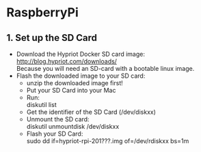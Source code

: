 # RaspberryPi
## 1. Set up the SD Card

- Download the Hypriot Docker SD card image:  
   http://blog.hypriot.com/downloads/  
Because you will need an SD-card with a bootable linux image.
- Flash the downloaded image to your SD card: 
   * unzip the downloaded image first! 
   * Put your SD Card into your Mac
   * Run:  
      diskutil list
   * Get the identifier of the SD Card (/dev/diskxx)
   * Unmount the SD card:  
      diskutil unmountdisk /dev/diskxx
   * Flash your SD Card:  
      sudo dd if=hypriot-rpi-201???.img of=/dev/rdiskxx bs=1m
   
